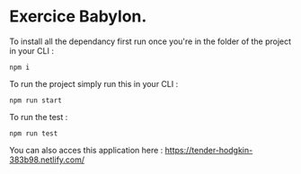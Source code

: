 # Exercice Babylon.

To install all the dependancy first run once you're in the folder of the project in your CLI : 

```
npm i
```
To run the project simply run this in your CLI :

```
npm run start
```

To run the test :

```
npm run test
```

You can also acces this application here : 
https://tender-hodgkin-383b98.netlify.com/
